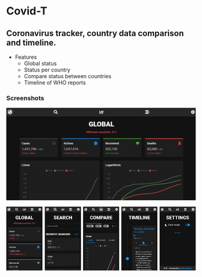 # Covid-T
## Coronavirus tracker, country data comparison and timeline.

- Features
  - Global status
  - Status per country
  - Compare status between countries
  - Timeline of WHO reports

### Screenshots

![Global status image](https://github.com/leandroparedes/trackerv2/blob/master/images/main.png)

![Mobile views](https://github.com/leandroparedes/trackerv2/blob/master/images/mobile.png)
